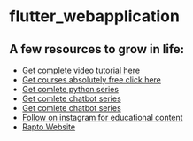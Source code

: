# flutter_webapplication

[](Desktop%20view.jpg)

## A few resources to grow in life:

- [Get complete video tutorial here ]()
- [Get courses absolutely free click here](https://t.me/raptolearning)
- [Get comlete python series](https://www.youtube.com/playlist?list=PL2-VmUmSx8UBMMfF3BAQWKxbFn3vF0n1b)
- [Get comlete chatbot series](https://www.youtube.com/watch?v=vZLH0k3jWUI&list=PL2-VmUmSx8UANqRf44hdMdNDtDCQL7eVp)
- [Get comlete chatbot series](https://www.youtube.com/watch?v=vZLH0k3jWUI&list=PL2-VmUmSx8UANqRf44hdMdNDtDCQL7eVp)
- [Follow on instagram for educational content](https://instagram.com/raptolearning?igshid=1wyoklt7hwfrg)
- [Rapto Website](https://rapto.in/)


